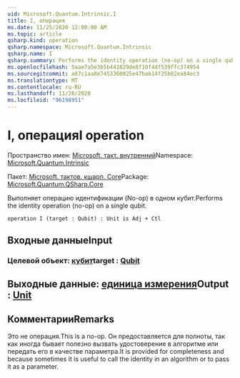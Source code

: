 ```yaml
---
uid: Microsoft.Quantum.Intrinsic.I
title: I, операция
ms.date: 11/25/2020 12:00:00 AM
ms.topic: article
qsharp.kind: operation
qsharp.namespace: Microsoft.Quantum.Intrinsic
qsharp.name: I
qsharp.summary: Performs the identity operation (no-op) on a single qubit.
ms.openlocfilehash: 5aae7a5e3b5b441829de8f10f4df539ffc374954
ms.sourcegitcommit: a87c1aa8e7453360025e47ba614f25b02ea84ec3
ms.translationtype: MT
ms.contentlocale: ru-RU
ms.lasthandoff: 11/26/2020
ms.locfileid: "96198951"
---
```

# <a name="i-operation"></a><span data-ttu-id="8d956-102">I, операция</span><span class="sxs-lookup"><span data-stu-id="8d956-102">I operation</span></span>

<span data-ttu-id="8d956-103">Пространство имен: [Microsoft. такт. внутренний](xref:Microsoft.Quantum.Intrinsic)</span><span class="sxs-lookup"><span data-stu-id="8d956-103">Namespace: [Microsoft.Quantum.Intrinsic](xref:Microsoft.Quantum.Intrinsic)</span></span>

<span data-ttu-id="8d956-104">Пакет: [Microsoft. тактов. кшарп. Core](https://nuget.org/packages/Microsoft.Quantum.QSharp.Core)</span><span class="sxs-lookup"><span data-stu-id="8d956-104">Package: [Microsoft.Quantum.QSharp.Core](https://nuget.org/packages/Microsoft.Quantum.QSharp.Core)</span></span>


<span data-ttu-id="8d956-105">Выполняет операцию идентификации (No-op) в одном кубит.</span><span class="sxs-lookup"><span data-stu-id="8d956-105">Performs the identity operation (no-op) on a single qubit.</span></span>

```qsharp
operation I (target : Qubit) : Unit is Adj + Ctl
```


## <a name="input"></a><span data-ttu-id="8d956-106">Входные данные</span><span class="sxs-lookup"><span data-stu-id="8d956-106">Input</span></span>

### <a name="target--qubit"></a><span data-ttu-id="8d956-107">Целевой объект: [кубит](xref:microsoft.quantum.lang-ref.qubit)</span><span class="sxs-lookup"><span data-stu-id="8d956-107">target : [Qubit](xref:microsoft.quantum.lang-ref.qubit)</span></span>





## <a name="output--unit"></a><span data-ttu-id="8d956-108">Выходные данные: [единица измерения](xref:microsoft.quantum.lang-ref.unit)</span><span class="sxs-lookup"><span data-stu-id="8d956-108">Output : [Unit](xref:microsoft.quantum.lang-ref.unit)</span></span>



## <a name="remarks"></a><span data-ttu-id="8d956-109">Комментарии</span><span class="sxs-lookup"><span data-stu-id="8d956-109">Remarks</span></span>

<span data-ttu-id="8d956-110">Это не операция.</span><span class="sxs-lookup"><span data-stu-id="8d956-110">This is a no-op.</span></span> <span data-ttu-id="8d956-111">Он предоставляется для полноты, так как иногда бывает полезно вызвать удостоверение в алгоритме или передать его в качестве параметра.</span><span class="sxs-lookup"><span data-stu-id="8d956-111">It is provided for completeness and because sometimes it is useful to call the identity in an algorithm or to pass it as a parameter.</span></span>